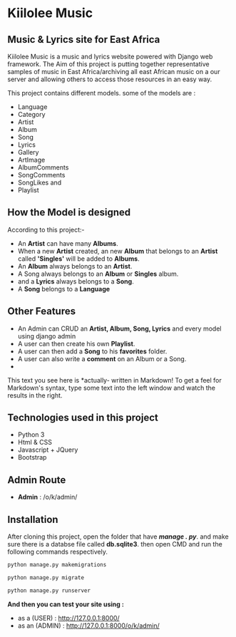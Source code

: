 # Kiilolee Music
## Music & Lyrics site for East Africa


Kiilolee Music is a music and lyrics website powered with Django web framework. The Aim of this project is putting together representative samples of music in East Africa/archiving all east African music on a our server and allowing others to access those resources in an easy way.

This project contains different models. some of the models are : 

- Language
- Category
- Artist
- Album
- Song
- Lyrics
- Gallery
- ArtImage
- AlbumComments
- SongComments
- SongLikes and
- Playlist

## How the Model is designed

According to this project:- 
- An **Artist** can have many **Albums**.
- When a new **Artist** created, an new **Album** that belongs to an **Artist** called **'Singles'** will be added to **Albums**.
- An **Album** always belongs to an **Artist**.
- A Song always belongs to an **Album** or **Singles** album.
- and a **Lyrics** always belongs to a **Song**.
- A **Song** belongs to a **Language**

## Other Features

- An Admin can CRUD an **Artist, Album, Song, Lyrics** and every model using django admin
- A user can then create his own **Playlist**.
- A user can then add a **Song** to his **favorites** folder.
- A user can also write a **comment** on an Album or a Song.
- 


This text you see here is *actually- written in Markdown! To get a feel
for Markdown's syntax, type some text into the left window and
watch the results in the right.

## Technologies used in this project
- Python 3
- Html & CSS
- Javascript + JQuery
- Bootstrap

## Admin Route
- **Admin** : /o/k/admin/

## Installation

After cloning this project, open the folder that have **_manage . py_**. and make sure there is a databse file called **db.sqlite3**.
then open CMD and run the following commands respectively.

```sh
python manage.py makemigrations
```

```sh
python manage.py migrate
```

```sh
python manage.py runserver
```

**And then you can test your site using :** 
- as a (USER) : http://127.0.0.1:8000/
- as an (ADMIN) : http://127.0.0.1:8000/o/k/admin/

